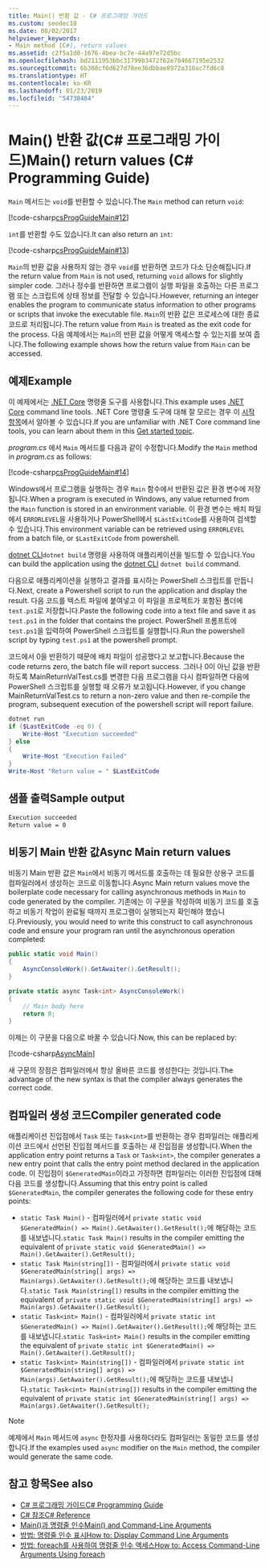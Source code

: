 ```yaml
---
title: Main() 반환 값 - C# 프로그래밍 가이드
ms.custom: seodec18
ms.date: 08/02/2017
helpviewer_keywords:
- Main method [C#], return values
ms.assetid: c2f5a1d8-1676-4bea-bc7e-44a97e72d5bc
ms.openlocfilehash: bd2111953bbc31799b3472f62e704667195e2532
ms.sourcegitcommit: 6b308cf6d627d78ee36dbbae8972a310ac7fd6c8
ms.translationtype: HT
ms.contentlocale: ko-KR
ms.lasthandoff: 01/23/2019
ms.locfileid: "54738484"
---
```

# <a name="main-return-values-c-programming-guide"></a><span data-ttu-id="18007-102">Main() 반환 값(C# 프로그래밍 가이드)</span><span class="sxs-lookup"><span data-stu-id="18007-102">Main() return values (C# Programming Guide)</span></span>

<span data-ttu-id="18007-103">`Main` 메서드는 `void`를 반환할 수 있습니다.</span><span class="sxs-lookup"><span data-stu-id="18007-103">The `Main` method can return `void`:</span></span>

[!code-csharp[csProgGuideMain#12](../../../csharp/programming-guide/inside-a-program/codesnippet/CSharp/main-return-values_1.cs)]

<span data-ttu-id="18007-104">`int`를 반환할 수도 있습니다.</span><span class="sxs-lookup"><span data-stu-id="18007-104">It can also return an `int`:</span></span>

[!code-csharp[csProgGuideMain#13](../../../csharp/programming-guide/inside-a-program/codesnippet/CSharp/main-return-values_2.cs)]

<span data-ttu-id="18007-105">`Main`의 반환 값을 사용하지 않는 경우 `void`를 반환하면 코드가 다소 단순해집니다.</span><span class="sxs-lookup"><span data-stu-id="18007-105">If the return value from `Main` is not used, returning `void` allows for slightly simpler code.</span></span> <span data-ttu-id="18007-106">그러나 정수를 반환하면 프로그램이 실행 파일을 호출하는 다른 프로그램 또는 스크립트에 상태 정보를 전달할 수 있습니다.</span><span class="sxs-lookup"><span data-stu-id="18007-106">However, returning an integer enables the program to communicate status information to other programs or scripts that invoke the executable file.</span></span> <span data-ttu-id="18007-107">`Main`의 반환 값은 프로세스에 대한 종료 코드로 처리됩니다.</span><span class="sxs-lookup"><span data-stu-id="18007-107">The return value from `Main` is treated as the exit code for the process.</span></span> <span data-ttu-id="18007-108">다음 예제에서는 `Main`의 반환 값을 어떻게 액세스할 수 있는지를 보여 줍니다.</span><span class="sxs-lookup"><span data-stu-id="18007-108">The following example shows how the return value from `Main` can be accessed.</span></span>

## <a name="example"></a><span data-ttu-id="18007-109">예제</span><span class="sxs-lookup"><span data-stu-id="18007-109">Example</span></span>

<span data-ttu-id="18007-110">이 예제에서는 [.NET Core](../../../core/index.md) 명령줄 도구를 사용합니다.</span><span class="sxs-lookup"><span data-stu-id="18007-110">This example uses [.NET Core](../../../core/index.md) command line tools.</span></span> <span data-ttu-id="18007-111">.NET Core 명령줄 도구에 대해 잘 모르는 경우 이 [시작 항목](../../../core/tutorials/using-with-xplat-cli.md)에서 알아볼 수 있습니다.</span><span class="sxs-lookup"><span data-stu-id="18007-111">If you are unfamiliar with .NET Core command line tools, you can learn about them in this [Get started topic](../../../core/tutorials/using-with-xplat-cli.md).</span></span>

<span data-ttu-id="18007-112">*program.cs* 에서 `Main` 메서드를 다음과 같이 수정합니다.</span><span class="sxs-lookup"><span data-stu-id="18007-112">Modify the `Main` method in *program.cs* as follows:</span></span>

[!code-csharp[csProgGuideMain#14](../../../csharp/programming-guide/inside-a-program/codesnippet/CSharp/main-return-values_3.cs)]

<span data-ttu-id="18007-113">Windows에서 프로그램을 실행하는 경우 `Main` 함수에서 반환된 값은 환경 변수에 저장됩니다.</span><span class="sxs-lookup"><span data-stu-id="18007-113">When a program is executed in Windows, any value returned from the `Main` function is stored in an environment variable.</span></span> <span data-ttu-id="18007-114">이 환경 변수는 배치 파일에서 `ERRORLEVEL`을 사용하거나 PowerShell에서 `$LastExitCode`를 사용하여 검색할 수 있습니다.</span><span class="sxs-lookup"><span data-stu-id="18007-114">This environment variable can be retrieved using `ERRORLEVEL` from a batch file, or `$LastExitCode` from powershell.</span></span>

<span data-ttu-id="18007-115">[dotnet CLI](../../../core/tools/dotnet.md)`dotnet build` 명령을 사용하여 애플리케이션을 빌드할 수 있습니다.</span><span class="sxs-lookup"><span data-stu-id="18007-115">You can build the application using the [dotnet CLI](../../../core/tools/dotnet.md) `dotnet build` command.</span></span>

<span data-ttu-id="18007-116">다음으로 애플리케이션을 실행하고 결과를 표시하는 PowerShell 스크립트를 만듭니다.</span><span class="sxs-lookup"><span data-stu-id="18007-116">Next, create a Powershell script to run the application and display the result.</span></span> <span data-ttu-id="18007-117">다음 코드를 텍스트 파일에 붙여넣고 이 파일을 프로젝트가 포함된 폴더에 `test.ps1`로 저장합니다.</span><span class="sxs-lookup"><span data-stu-id="18007-117">Paste the following code into a text file and save it as `test.ps1` in the folder that contains the project.</span></span> <span data-ttu-id="18007-118">PowerShell 프롬프트에 `test.ps1`을 입력하여 PowerShell 스크립트를 실행합니다.</span><span class="sxs-lookup"><span data-stu-id="18007-118">Run the powershell script by typing `test.ps1` at the powershell prompt.</span></span>

<span data-ttu-id="18007-119">코드에서 0을 반환하기 때문에 배치 파일이 성공했다고 보고합니다.</span><span class="sxs-lookup"><span data-stu-id="18007-119">Because the code returns zero, the batch file will report success.</span></span> <span data-ttu-id="18007-120">그러나 0이 아닌 값을 반환하도록 MainReturnValTest.cs를 변경한 다음 프로그램을 다시 컴파일하면 다음에 PowerShell 스크립트를 실행할 때 오류가 보고됩니다.</span><span class="sxs-lookup"><span data-stu-id="18007-120">However, if you change MainReturnValTest.cs to return a non-zero value and then re-compile the program, subsequent execution of the powershell script will report failure.</span></span>

```powershell
dotnet run
if ($LastExitCode -eq 0) {
    Write-Host "Execution succeeded"
} else
{
    Write-Host "Execution Failed"
}
Write-Host "Return value = " $LastExitCode
```

## <a name="sample-output"></a><span data-ttu-id="18007-121">샘플 출력</span><span class="sxs-lookup"><span data-stu-id="18007-121">Sample output</span></span>

```txt
Execution succeeded
Return value = 0
```

## <a name="async-main-return-values"></a><span data-ttu-id="18007-122">비동기 Main 반환 값</span><span class="sxs-lookup"><span data-stu-id="18007-122">Async Main return values</span></span>

<span data-ttu-id="18007-123">비동기 Main 반환 값은 `Main`에서 비동기 메서드를 호출하는 데 필요한 상용구 코드를 컴파일러에서 생성하는 코드로 이동합니다.</span><span class="sxs-lookup"><span data-stu-id="18007-123">Async Main return values move the boilerplate code necessary for calling asynchronous methods in `Main` to code generated by the compiler.</span></span> <span data-ttu-id="18007-124">기존에는 이 구문을 작성하여 비동기 코드를 호출하고 비동기 작업이 완료될 때까지 프로그램이 실행되는지 확인해야 했습니다.</span><span class="sxs-lookup"><span data-stu-id="18007-124">Previously, you would need to write this construct to call asynchronous code and ensure your program ran until the asynchronous operation completed:</span></span>

```csharp
public static void Main()
{
    AsyncConsoleWork().GetAwaiter().GetResult();
}

private static async Task<int> AsyncConsoleWork()
{
    // Main body here
    return 0;
}
```

<span data-ttu-id="18007-125">이제는 이 구문을 다음으로 바꿀 수 있습니다.</span><span class="sxs-lookup"><span data-stu-id="18007-125">Now, this can be replaced by:</span></span>

[!code-csharp[AsyncMain](../../../../samples/snippets/csharp/main-arguments/program.cs#AsyncMain)]

<span data-ttu-id="18007-126">새 구문의 장점은 컴파일러에서 항상 올바른 코드를 생성한다는 것입니다.</span><span class="sxs-lookup"><span data-stu-id="18007-126">The advantage of the new syntax is that the compiler always generates the correct code.</span></span>

## <a name="compiler-generated-code"></a><span data-ttu-id="18007-127">컴파일러 생성 코드</span><span class="sxs-lookup"><span data-stu-id="18007-127">Compiler generated code</span></span>

<span data-ttu-id="18007-128">애플리케이션 진입점에서 `Task` 또는 `Task<int>`를 반환하는 경우 컴파일러는 애플리케이션 코드에서 선언된 진입점 메서드를 호출하는 새 진입점을 생성합니다.</span><span class="sxs-lookup"><span data-stu-id="18007-128">When the application entry point returns a `Task` or `Task<int>`, the compiler generates a new entry point that calls the entry point method declared in the application code.</span></span> <span data-ttu-id="18007-129">이 진입점이 `$GeneratedMain`이라고 가정하면 컴파일러는 이러한 진입점에 대해 다음 코드를 생성합니다.</span><span class="sxs-lookup"><span data-stu-id="18007-129">Assuming that this entry point is called `$GeneratedMain`, the compiler generates the following code for these entry points:</span></span>

- <span data-ttu-id="18007-130">`static Task Main()` - 컴파일러에서 `private static void $GeneratedMain() => Main().GetAwaiter().GetResult();`에 해당하는 코드를 내보냅니다.</span><span class="sxs-lookup"><span data-stu-id="18007-130">`static Task Main()` results in the compiler emitting the equivalent of `private static void $GeneratedMain() => Main().GetAwaiter().GetResult();`</span></span>
- <span data-ttu-id="18007-131">`static Task Main(string[])` - 컴파일러에서 `private static void $GeneratedMain(string[] args) => Main(args).GetAwaiter().GetResult();`에 해당하는 코드를 내보냅니다.</span><span class="sxs-lookup"><span data-stu-id="18007-131">`static Task Main(string[])` results in the compiler emitting the equivalent of `private static void $GeneratedMain(string[] args) => Main(args).GetAwaiter().GetResult();`</span></span>
- <span data-ttu-id="18007-132">`static Task<int> Main()` - 컴파일러에서 `private static int $GeneratedMain() => Main().GetAwaiter().GetResult();`에 해당하는 코드를 내보냅니다.</span><span class="sxs-lookup"><span data-stu-id="18007-132">`static Task<int> Main()` results in the compiler emitting the equivalent of `private static int $GeneratedMain() => Main().GetAwaiter().GetResult();`</span></span>
- <span data-ttu-id="18007-133">`static Task<int> Main(string[])` - 컴파일러에서 `private static int $GeneratedMain(string[] args) => Main(args).GetAwaiter().GetResult();`에 해당하는 코드를 내보냅니다.</span><span class="sxs-lookup"><span data-stu-id="18007-133">`static Task<int> Main(string[])` results in the compiler emitting the equivalent of `private static int $GeneratedMain(string[] args) => Main(args).GetAwaiter().GetResult();`</span></span>

> [!NOTE]
><span data-ttu-id="18007-134">예제에서 `Main` 메서드에 `async` 한정자를 사용하더라도 컴파일러는 동일한 코드를 생성합니다.</span><span class="sxs-lookup"><span data-stu-id="18007-134">If the examples used `async` modifier on the `Main` method, the compiler would generate the same code.</span></span>

## <a name="see-also"></a><span data-ttu-id="18007-135">참고 항목</span><span class="sxs-lookup"><span data-stu-id="18007-135">See also</span></span>
- [<span data-ttu-id="18007-136">C# 프로그래밍 가이드</span><span class="sxs-lookup"><span data-stu-id="18007-136">C# Programming Guide</span></span>](../../programming-guide/index.md)
- [<span data-ttu-id="18007-137">C# 참조</span><span class="sxs-lookup"><span data-stu-id="18007-137">C# Reference</span></span>](../index.md)
- [<span data-ttu-id="18007-138">Main()과 명령줄 인수</span><span class="sxs-lookup"><span data-stu-id="18007-138">Main() and Command-Line Arguments</span></span>](index.md)
- [<span data-ttu-id="18007-139">방법: 명령줄 인수 표시</span><span class="sxs-lookup"><span data-stu-id="18007-139">How to: Display Command Line Arguments</span></span>](../../programming-guide/main-and-command-args/how-to-display-command-line-arguments.md)
- [<span data-ttu-id="18007-140">방법: foreach를 사용하여 명령줄 인수 액세스</span><span class="sxs-lookup"><span data-stu-id="18007-140">How to: Access Command-Line Arguments Using foreach</span></span>](../../programming-guide/main-and-command-args/how-to-access-command-line-arguments-using-foreach.md)
